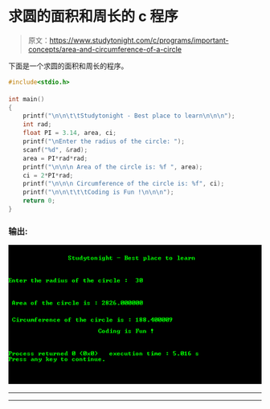 # 求圆的面积和周长的 c 程序

> 原文：<https://www.studytonight.com/c/programs/important-concepts/area-and-circumference-of-a-circle>

下面是一个求圆的面积和周长的程序。

```cpp
#include<stdio.h>

int main()
{
    printf("\n\n\t\tStudytonight - Best place to learn\n\n\n");
    int rad;
    float PI = 3.14, area, ci;
    printf("\nEnter the radius of the circle: ");
    scanf("%d", &rad);
    area = PI*rad*rad;
    printf("\n\n\n Area of the circle is: %f ", area);
    ci = 2*PI*rad;
    printf("\n\n\n Circumference of the circle is: %f", ci);
    printf("\n\n\t\t\tCoding is Fun !\n\n\n");
    return 0;
}
```

### 输出:

![C program output for Area and Circumference of a Circle](img/90936955bd44d9a429aa1b831fc769f6.png)

* * *

* * *